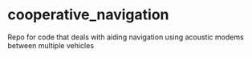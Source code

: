# cooperative_navigation
Repo for code that deals with aiding navigation using acoustic modems between multiple vehicles
